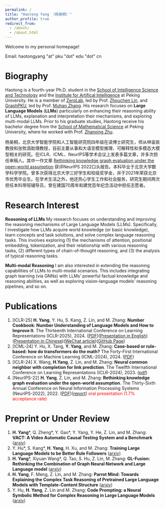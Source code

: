 ```yaml
---
permalink: /
title: "Haotong Yang （杨昊桐）"
author_profile: true
redirect_from: 
  - /about/
  - /about.html
---
```



Welcome to my personal homepage!

Email: haotongyang "at" pku "dot" edu "dot" cn

Biography
======
Haotong is a fourth-year Ph.D. student in the [School of Intelligence Science and Technology](https://www.cis.pku.edu.cn/) and the [Institute for Artifical Intelligence](https://www.ai.pku.edu.cn/) at Peking University. He is a member of [ZeroLab](https://zero-lab-pku.github.io/), led by Prof. [Zhouchen Lin](https://zhouchenlin.github.io/), and [GraphPKU](https://www.graphpku.cn/), led by Prof. [Muhan Zhang](https://muhanzhang.github.io/). His research focuses on **Large Language Models** (**LLMs**) particularly on enhancing their reasoning ability of LLMs, explanation and interpretation their mechanisms, and exploring multi-modal LLMs. Prior to his graduate studies, Haotong receive his bachelor degree from the [School of Mathematical Science](https://www.math.pku.edu.cn/index.htm) at Peking University, where he worked with Prof. [Zhanxing Zhu](https://zhanxingzhu.github.io/).

杨昊桐，北京大学智能学院和人工智能研究院四年级在读博士研究生，师从林宙辰教授和张牧涵助理教授，目前主要从事和大语言模型推理、可解释性和多模态大模型相关的研究。在ICLR、ICML、NeurIPS等学术会议上发表多篇文章，并多次担任审稿人。其中一作文章 [Rethinking knowledge graph evaluation under the open-world assumption](https://proceedings.neurips.cc/paper_files/paper/2022/hash/378226e5df7eded3e401de5c9493143c-Abstract-Conference.html) 获评NeurIPS 2022口头报告。本科毕业于北京大学数学科学学院。曾多次获得北京大学三好学生和校级奖学金，并于2021年荣获北京市优秀毕业生。在学术生活之外，他还热心学生工作和社会服务，研究生期间两次担任本科带班辅导员，曾在建国70周年和建党百年纪念活动中担任志愿者。

Research Interest
======
**Reasoning of LLMs**
My research focuses on understanding and improving the reasoning mechanisms of Large Language Models (LLMs). Specifically, I investigate how LLMs acquire world knowledge (or basic knowledge), learn concepts and task solutions, and solve complex language reasoning tasks. This involves exploring (1) the mechanisms of attention, positional embedding, tokenization, and their relationship with various reasoning tasks, (2) different types of chain-of-thought reasoning, and (3) the analysis of typical reasoning tasks.

**Multi-modal Reasoning**
 I am also interested in extending the reasoning capabilities of LLMs to multi-modal scenarios. This includes integrating graph learning (via GNNs) with LLMs' powerful factual knowledge and reasoning abilities, as well as exploring vision-language models' reasoning pipelines, and so on.


Publications
======
1. [ICLR-25] **H. Yang**, Y. Hu, S. Kang, Z. Lin, and M. Zhang: **Number Cookbook: Number Understanding of Language Models and How to Improve It**. The Thirteenth International Conference on Learning Representations (ICLR-2025), 2024. ([PDF](https://arxiv.org/abs/2411.03766))([Presentation in English](https://recorder-v3.slideslive.com/?share=99291&s=c7ee4aa2-27ed-443e-8274-06167d400b6b))([Presentation in Chinese](https://www.bilibili.com/video/BV1MTQAY4ENy/))([WeChat article](https://mp.weixin.qq.com/s/ifqQspMHgC7Tp6r381lyoQ))([GitHub Page](https://github.com/GraphPKU/number_cookbook))
2. [ICML-24] Y. Hu, X. Tang, **Y. Yang**, and M. Zhang: **Case-based or rule-based: how do transformers do the math?** The Forty-First International Conference on Machine Learning (ICML-2024), 2024. ([PDF](https://arxiv.org/abs/2402.17709))
3. [ICLR-24] X. Wang, **H.Yang**, Z. Lin, and M. Zhang: **Neural common neighbor with completion for link prediction**. The Twelfth International Conference on Learning Representations (ICLR-2024), 2023. ([pdf](https://arxiv.org/abs/2302.00890))
4. [NeurIPS-22] **H. Yang**, Z. Lin, and M. Zhang: **Rethinking knowledge graph evaluation under the open-world assumption**. The Thirty-Sixth Annual Conference on Neural Information Processing Systems (NeurIPS-2022), 2022. ([PDF](https://proceedings.neurips.cc/paper_files/paper/2022/file/378226e5df7eded3e401de5c9493143c-Paper-Conference.pdf))([report](https://news.pku.edu.cn/jxky/6d9e681f68fd448c9c323188baed7699.htm)) <font color='red'>oral presentation (1.7% acceptance rate)</font>

Preprint or Under Review
======
1. **H. Yang**\*, Q. Zheng\*, Y. Gao\*, Y. Yang, Y. He, Z. Lin, and M. Zhang: **VACT: A Video Automatic Causal Testing System and a Benchmark** ([arxiv](https://arxiv.org/abs/2503.06163))
1. Y. Hu\*, S. Kang\*, **H. Yang**, H. Xu, and M. Zhang: **Training Large Language Models to be Better Rule Followers** ([arxiv](https://arxiv.org/abs/2502.11525))
1. **H. Yang**\*, Xiyuan Wang\*, Q. Tao, S. Hu, Z. Lin, M. Zhang: **GL-Fusion: Rethinking the Combination of Graph Neural Network and Large Language model** ([arxiv](https://arxiv.org/abs/2412.06849))
1. **H. Yang**, F. Meng, Z. Lin, and M. Zhang: **Parrot Mind: Towards Explaining the Complex Task Reasoning of Pretrained Large Language Models with Template-Content Structure** ([arxiv](https://arxiv.org/abs/2310.05452))
2. Y. Hu, **H. Yang**, Z. Lin and M. Zhang: **Code Prompting: a Neural Symbolic Method for Complex Reasoning in Large Language Models** ([arxiv](https://arxiv.org/abs/2305.18507)) 

